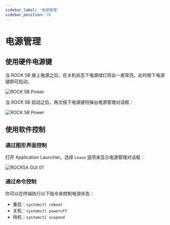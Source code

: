 ```yaml
---
sidebar_label: '电源管理'
sidebar_position: 18
---
```


# 电源管理

## 使用硬件电源键

当 ROCK 5B 接上电源之后，在关机状态下电源绿灯将会一直常亮。此时按下电源键即可启动。
  
![ROCK 5B Power](/img/rock5b/rock5b-power.webp)

当 ROCK 5B 启动之后，再次按下电源键将弹出电源管理对话框：

![ROCK 5B Power](/img/rock5a/rock5a-power-status.webp)

## 使用软件控制

### 通过图形界面控制

打开 Application Launcher。选择 `Leave` 选项来显示电源管理对话框：

![ROCK5A GUI 01](/img/rock5a/rock5a-GUI-leave.webp)

### 通过命令控制

你可以在终端执行以下指令来控制电源状态：

- 重启：`systemctl reboot`
- 关机：`systemctl poweroff`
- 待机：`systemctl suspend`
